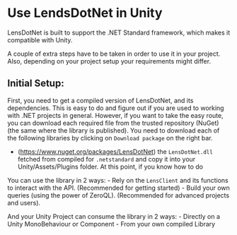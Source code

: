 # Use LendsDotNet in Unity
LensDotNet is built to support the .NET Standard framework, which makes it compatible with Unity.

A couple of extra steps have to be taken in order to use it in your project.
Also, depending on your project setup your requirements might differ.

## Initial Setup:

First, you need to get a compiled version of LensDotNet, and its dependencies. This is easy to do and figure out if you are used to working with .NET projects in general. However, if you want to take the easy route, you can download each required file from the trusted repository (NuGet) (the same where the library is published).
You need to download each of the following libraries by clicking on `Download package` on the right bar.
- (https://www.nuget.org/packages/LensDotNet)
 the `LensDotNet.dll` fetched from compiled for `.netstandard` and copy it into your Unity/Assets/Plugins folder. At this point, if you know how to do 


You can use the library in 2 ways: 
    - Rely on the `LensClient` and its functions to interact with the API. (Recommended for getting started)
    - Build your own queries (using the power of ZeroQL). (Recommended for advanced projects and users).

And your Unity Project can consume the library in 2 ways:
    - Directly on a Unity MonoBehaviour or Component 
    - From your own compiled Library

    